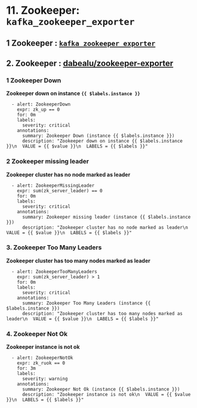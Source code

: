 # 11. Zookeeper: `kafka_zookeeper_exporter`

## **1 Zookeeper : [`kafka_zookeeper_exporter`](https://github.com/cloudflare/kafka_zookeeper_exporter)**



## **2. Zookeeper : [dabealu/zookeeper-exporter](https://github.com/dabealu/zookeeper-exporter)**


### **1 Zookeeper Down**

**Zookeeper down on instance `{{ $labels.instance }}`**

```
  - alert: ZookeeperDown
    expr: zk_up == 0
    for: 0m
    labels:
      severity: critical
    annotations:
      summary: Zookeeper Down (instance {{ $labels.instance }})
      description: "Zookeeper down on instance {{ $labels.instance }}\n  VALUE = {{ $value }}\n  LABELS = {{ $labels }}"
```

### **2 Zookeeper missing leader**

**Zookeeper cluster has no node marked as leader**

```
  - alert: ZookeeperMissingLeader
    expr: sum(zk_server_leader) == 0
    for: 0m
    labels:
      severity: critical
    annotations:
      summary: Zookeeper missing leader (instance {{ $labels.instance }})
      description: "Zookeeper cluster has no node marked as leader\n  VALUE = {{ $value }}\n  LABELS = {{ $labels }}"
```

### **3. Zookeeper Too Many Leaders**

**Zookeeper cluster has too many nodes marked as leader**

```
  - alert: ZookeeperTooManyLeaders
    expr: sum(zk_server_leader) > 1
    for: 0m
    labels:
      severity: critical
    annotations:
      summary: Zookeeper Too Many Leaders (instance {{ $labels.instance }})
      description: "Zookeeper cluster has too many nodes marked as leader\n  VALUE = {{ $value }}\n  LABELS = {{ $labels }}"
```


### **4. Zookeeper Not Ok**

**Zookeeper instance is not ok**

```
  - alert: ZookeeperNotOk
    expr: zk_ruok == 0
    for: 3m
    labels:
      severity: warning
    annotations:
      summary: Zookeeper Not Ok (instance {{ $labels.instance }})
      description: "Zookeeper instance is not ok\n  VALUE = {{ $value }}\n  LABELS = {{ $labels }}"
```

